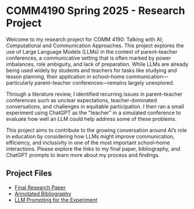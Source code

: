 # COMM4190 Spring 2025 - Research Project


Welcome to my research project for COMM 4190: Talking with AI; Computational and Communication Approaches. This project explores the use of Large Language Models (LLMs) in the context of parent–teacher conferences, a communicative setting that is often marked by power imbalances, role ambiguity, and lack of preparation. While LLMs are already being used widely by students and teachers for tasks like studying and lesson planning, their application in school–home communication—particularly parent–teacher conferences—remains largely unexplored.

Through a literature review, I identified recurring issues in parent–teacher conferences such as unclear expectations, teacher-dominated conversations, and challenges in equitable participation. I then ran a small experiment using ChatGPT as the "teacher" in a simulated conference to evaluate how well an LLM could help address some of these problems.

This project aims to contribute to the growing conversation around AI’s role in education by considering how LLMs might improve communication, efficiency, and inclusivity in one of the most important school–home interactions. Please explore the links to my final paper, bibliography, and ChatGPT prompts to learn more about my process and findings.


## Project Files

- [Final Research Paper](./Research_Paper.ipynb)
- [Annotated Bibliography](./Bibliography.md)
- [LLM Prompting for the Experiment](./Prompting.ipynb)